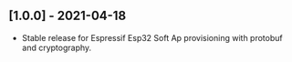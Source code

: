 ## [1.0.0] - 2021-04-18
 
* Stable release for Espressif Esp32 Soft Ap provisioning with protobuf and cryptography.
